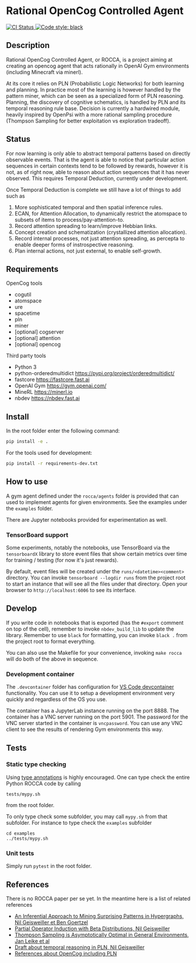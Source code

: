 # Rational OpenCog Controlled Agent

<p align="left">
   <a href="https://github.com/opencog/rocca/actions">
      <img alt="CI Status" src="https://github.com/opencog/rocca/actions/workflows/main.yml/badge.svg">
   </a>
   <a href="https://github.com/psf/black">
      <img src="https://img.shields.io/badge/code%20style-black-000000.svg" alt="Code style: black" />
   </a>
</p>

## Description

Rational OpenCog Controlled Agent, or ROCCA, is a project aiming at
creating an opencog agent that acts rationally in OpenAI Gym
environments (including Minecraft via minerl).

At its core it relies on PLN (Probabilistic Logic Networks) for both
learning and planning.  In practice most of the learning is however
handled by the pattern miner, which can be seen as a specialized form
of PLN reasoning.  Planning, the discovery of cognitive schematics, is
handled by PLN and its temporal reasoning rule base.  Decision is
currently a hardwired module, heavily inspired by OpenPsi with a more
rational sampling procedure (Thompson Sampling for better exploitation
vs exploration tradeoff).

## Status

For now learning is only able to abstract temporal patterns based on
directly observable events.  That is the agent is able to notice that
particular action sequences in certain contexts tend to be followed by
rewards, however it is not, as of right now, able to reason about
action sequences that it has never observed.  This requires Temporal
Deduction, currently under development.

Once Temporal Deduction is complete we still have a lot of things to
add such as

1. More sophisticated temporal and then spatial inference rules.
2. ECAN, for Attention Allocation, to dynamically restrict the
   atomspace to subsets of items to process/pay-attention-to.
3. Record attention spreading to learn/improve Hebbian links.
4. Concept creation and schematization (crystallized attention
   allocation).
5. Record internal processes, not just attention spreading, as
   percepta to enable deeper forms of instrospective reasoning.
6. Plan internal actions, not just external, to enable self-growth.

## Requirements

OpenCog tools

- cogutil
- atomspace
- ure
- spacetime
- pln
- miner
- [optional] cogserver
- [optional] attention
- [optional] opencog

Third party tools

- Python 3
- python-orderedmultidict https://pypi.org/project/orderedmultidict/
- fastcore https://fastcore.fast.ai
- OpenAI Gym https://gym.openai.com/
- MineRL https://minerl.io
- nbdev https://nbdev.fast.ai

## Install

In the root folder enter the following command:

```bash
pip install -e .
```

For the tools used for development:
```bash
pip install -r requirements-dev.txt
```

## How to use

A gym agent defined under the `rocca/agents` folder is provided that
can used to implement agents for given environments.  See the examples
under the `examples` folder.

There are Jupyter notebooks provided for experimentation as well.

### TensorBoard support
Some experiments, notably the notebooks, use TensorBoard via the `tensorboardX` library to store event files that show certain metrics over time for training / testing (for now it's just rewards).

By default, event files will be created under the `runs/<datetime><comment>` directory. You can invoke
`tensorboard --logdir runs` from the project root to start an instance that will see all the files under that directory. Open your browser to `http://localhost:6006` to see its interface.

## Develop

If you write code in notebooks that is exported (has the `#export` comment on top of the cell), remember to invoke `nbdev_build_lib` to update the library. Remember to use `black` for formatting, you can invoke `black .` from the project root to format everything.

You can also use the Makefile for your convenience, invoking `make rocca` will do both of the above in sequence.

### Development container

The `.devcontainer` folder has configuration for [VS Code devcontainer](https://code.visualstudio.com/docs/remote/containers) functionality. You can use it to setup a development environment very quickly and regardless of the OS you use.

The container has a JupyterLab instance running on the port 8888.
The container has a VNC server running on the port 5901.
The password for the VNC server started in the container is `vncpassword`. You can use any VNC client to see the results of rendering Gym environments this way.

## Tests

### Static type checking

Using [type annotations](https://mypy.readthedocs.io/en/stable/getting_started.html)
is highly encouraged.  One can type check the entire Python ROCCA code
by calling

```
tests/mypy.sh
```

from the root folder.

To only type check some subfolder, you may call `mypy.sh` from that
subfolder.  For instance to type check the `examples` subfolder

```
cd examples
../tests/mypy.sh
```

### Unit tests

Simply run `pytest` in the root folder.

## References

There is no ROCCA paper per se yet.  In the meantime here is a list of related references

+ [An Inferential Approach to Mining Surprising Patterns in Hypergraphs, Nil Geisweiller et Ben Goertzel](https://www.researchgate.net/publication/334769428_An_Inferential_Approach_to_Mining_Surprising_Patterns_in_Hypergraphs)
+ [Partial Operator Induction with Beta Distributions, Nil Geisweiller](https://raw.githubusercontent.com/ngeiswei/papers/master/PartialBetaOperatorInduction/PartialBetaOperatorInduction.pdf)
+ [Thompson Sampling is Asymptotically Optimal in General Environments, Jan Leike et al](http://auai.org/uai2016/proceedings/papers/20.pdf)
+ [Draft about temporal reasoning in PLN, Nil Geisweiller](https://github.com/opencog/pln/blob/master/opencog/pln/rules/temporal/temporal-reasoning.md)
+ [References about OpenCog including PLN](https://wiki.opencog.org/w/Background_Publications)
